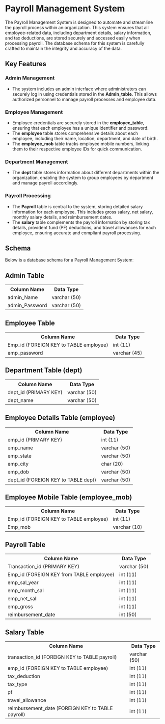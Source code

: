 
<body>

  <h1>Payroll Management System</h1>
    <p>The Payroll Management System is designed to automate and streamline the payroll process within an organization. This system ensures that all employee-related data, including department details, salary information, and tax deductions, are stored securely and accessed easily when processing payroll. The database schema for this system is carefully crafted to maintain the integrity and accuracy of the data.</p>

  <h2>Key Features</h2>

  <h3>Admin Management</h3>
  <ul>
      <li>The system includes an admin interface where administrators can securely log in using credentials stored in the <strong>Admin_table</strong>. This allows authorized personnel to manage payroll processes and employee data.</li>
  </ul>

  <h3>Employee Management</h3>
  <ul>
      <li>Employee credentials are securely stored in the <strong>employee_table</strong>, ensuring that each employee has a unique identifier and password.</li>
      <li>The <strong>employee</strong> table stores comprehensive details about each employee, including their name, location, department, and date of birth.</li>
      <li>The <strong>employee_mob</strong> table tracks employee mobile numbers, linking them to their respective employee IDs for quick communication.</li>
  </ul>

  <h3>Department Management</h3>
  <ul>
      <li>The <strong>dept</strong> table stores information about different departments within the organization, enabling the system to group employees by department and manage payroll accordingly.</li>
  </ul>

  <h3>Payroll Processing</h3>
  <ul>
      <li>The <strong>Payroll</strong> table is central to the system, storing detailed salary information for each employee. This includes gross salary, net salary, monthly salary details, and reimbursement dates.</li>
      <li>The <strong>salary</strong> table complements the payroll information by storing tax details, provident fund (PF) deductions, and travel allowances for each employee, ensuring accurate and compliant payroll processing.</li>
  </ul>
<h2>Schema</h2>
  <p>Below is a database schema for a Payroll Management System:</p>
<h2>Admin Table</h2>
    <table>
        <tr>
            <th>Column Name</th>
            <th>Data Type</th>
        </tr>
        <tr>
            <td>admin_Name</td>
            <td>varchar (50)</td>
        </tr>
        <tr>
            <td>admin_Password</td>
            <td>varchar (50)</td>
        </tr>
    </table>
<h2>Employee Table</h2>
    <table>
        <tr>
            <th>Column Name</th>
            <th>Data Type</th>
        </tr>
        <tr>
            <td>Emp_id (FOREIGN KEY to TABLE employee)</td>
            <td>int (11)</td>
        </tr>
        <tr>
            <td>emp_password</td>
            <td>varchar (45)</td>
        </tr>
    </table>
<h2>Department Table (dept)</h2>
    <table>
        <tr>
            <th>Column Name</th>
            <th>Data Type</th>
        </tr>
        <tr>
            <td>dept_id (PRIMARY KEY)</td>
            <td>varchar (50)</td>
        </tr>
        <tr>
            <td>dept_name</td>
            <td>varchar (50)</td>
        </tr>
    </table>
  <h2>Employee Details Table (employee)</h2>
    <table>
        <tr>
            <th>Column Name</th>
            <th>Data Type</th>
        </tr>
        <tr>
            <td>emp_id (PRIMARY KEY)</td>
            <td>int (11)</td>
        </tr>
        <tr>
            <td>emp_name</td>
            <td>varchar (50)</td>
        </tr>
        <tr>
            <td>emp_state</td>
            <td>varchar (50)</td>
        </tr>
        <tr>
            <td>emp_city</td>
            <td>char (20)</td>
        </tr>
        <tr>
            <td>emp_dob</td>
            <td>varchar (50)</td>
        </tr>
        <tr>
            <td>dept_id (FOREIGN KEY to TABLE dept)</td>
            <td>varchar (50)</td>
        </tr>
    </table>
  <h2>Employee Mobile Table (employee_mob)</h2>
    <table>
        <tr>
            <th>Column Name</th>
            <th>Data Type</th>
        </tr>
        <tr>
            <td>Emp_id (FOREIGN KEY to TABLE employee)</td>
            <td>int (11)</td>
        </tr>
        <tr>
            <td>Emp_mob</td>
            <td>varchar (10)</td>
        </tr>
    </table>
    <h2>Payroll Table</h2>
    <table>
        <tr>
            <th>Column Name</th>
            <th>Data Type</th>
        </tr>
        <tr>
            <td>Transaction_id (PRIMARY KEY)</td>
            <td>varchar (50)</td>
        </tr>
        <tr>
            <td>Emp_id (FOREIGN KEY from TABLE employee)</td>
            <td>int (11)</td>
        </tr>
        <tr>
            <td>emp_sal_year</td>
            <td>int (11)</td>
        </tr>
        <tr>
            <td>emp_month_sal</td>
            <td>int (11)</td>
        </tr>
        <tr>
            <td>emp_net_sal</td>
            <td>int (11)</td>
        </tr>
        <tr>
            <td>emp_gross</td>
            <td>int (11)</td>
        </tr>
        <tr>
            <td>reimbursement_date</td>
            <td>int (50)</td>
        </tr>
    </table>
    <h2>Salary Table</h2>
    <table>
        <tr>
            <th>Column Name</th>
            <th>Data Type</th>
        </tr>
        <tr>
            <td>transaction_id (FOREIGN KEY to TABLE payroll)</td>
            <td>varchar (50)</td>
        </tr>
        <tr>
            <td>emp_id (FOREIGN KEY to TABLE employee)</td>
            <td>int (11)</td>
        </tr>
        <tr>
            <td>tax_deduction</td>
            <td>int (11)</td>
        </tr>
        <tr>
            <td>tax_type</td>
            <td>int (11)</td>
        </tr>
        <tr>
            <td>pf</td>
            <td>int (11)</td>
        </tr>
        <tr>
            <td>travel_allowance</td>
            <td>int (11)</td>
        </tr>
        <tr>
            <td>reimbursement_date (FOREIGN KEY to TABLE payroll)</td>
            <td>int (11)</td>
        </tr>
    </table>
 </body>
